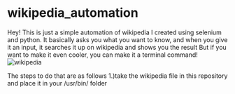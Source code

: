 # wikipedia_automation
Hey! This is just a simple automation of wikipedia I created using selenium and python.
It basically asks you what you want to know, and when you give it an input, it searches it up on wikipedia and shows you the result
But if you want to make it even cooler, you can make it a terminal command!
![wikipedia](https://user-images.githubusercontent.com/69780531/96091290-08a1fc80-0ee7-11eb-9e53-56eaf5eaf3c5.png)

The steps to do that are as follows
1.)take the wikipedia file in this repository and place it in your /usr/bin/ folder
